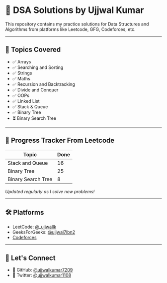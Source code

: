 # 🧠 DSA Solutions by Ujjwal Kumar

This repository contains my practice solutions for Data Structures and Algorithms from platforms like Leetcode, GFG, Codeforces, etc.

---

## 📁 Topics Covered

- ✅ Arrays
- ✅ Searching and Sorting
- ✅ Strings
- ✅ Maths
- ✅ Recursion and Backtracking
- ✅ Divide and Conquer
- ✅ OOPs
- ✅ Linked List
- ✅ Stack & Queue
- ✅ Binary Tree
- ⏳ Binary Search Tree

---

## 📌 Progress Tracker From Leetcode

| Topic | Done |
|-------|------|
| Stack and Queue | 16 |
| Binary Tree | 25 |
| Binary Search Tree | 8 |

_Updated regularly as I solve new problems!_

---

## 🛠 Platforms

- LeetCode: [@_ujjwallk](https://leetcode.com/u/_ujjwallk/)  
- GeeksForGeeks: [@ujjwal7lbn2](https://www.geeksforgeeks.org/user/ujjwal7lbn2/)  
- [Codeforces](https://codeforces.com/)  

---

## 🔗 Let's Connect

- 💼 GitHub: [@ujjwalkumar7209](https://github.com/ujjwalkumar7209)
- 🧠 Twitter: [@ujjwalkumar1108](https://x.com/ujjwalkumar1108)
